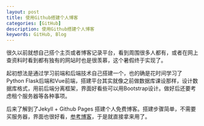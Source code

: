 ```yaml
---
layout: post
title: 使用Github搭建个人博客
categories: [GitHub]
description: 使用Github搭建个人博客
keywords: GitHub, Blog
---
```


很久以前就想自己搭个主页或者博客记录平台，看到周围很多人都有，或者在网上查资料时看到都有独有的网站时也是很羡慕，这个暑假终于实现了。
<!-- ======= -->
起初想法是通过学习前端和后端技术自己搭建一个，也的确是花时间学习了Python Flask后端和Vue前端，搭建平台其实就像之前做数据库课设那样，设计数据库格式，用前后端分离框架，界面好看些可以用Bootstrap设计。做好后还要考虑租个服务器等各种事项。

后来了解到了Jekyll + Github Pages 搭建个人免费博客。搭建步骤简单，不需要买服务器，界面也很好看，[参考博客](https://feedliu.github.io/2019/02/15/build-your-own-blog-site/)，于是就直接拿来用了。
